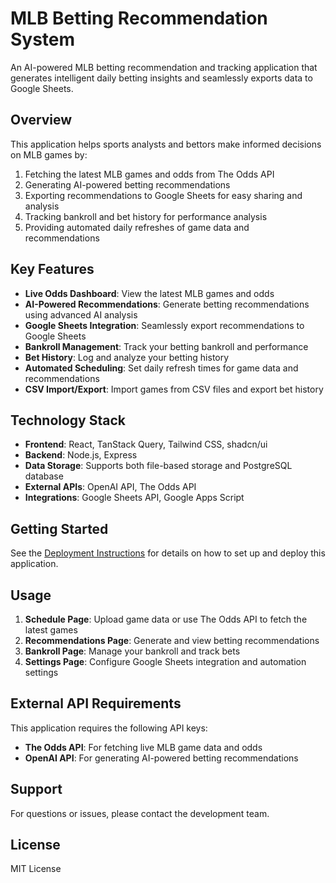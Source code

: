 # MLB Betting Recommendation System

An AI-powered MLB betting recommendation and tracking application that generates intelligent daily betting insights and seamlessly exports data to Google Sheets.

## Overview

This application helps sports analysts and bettors make informed decisions on MLB games by:

1. Fetching the latest MLB games and odds from The Odds API
2. Generating AI-powered betting recommendations
3. Exporting recommendations to Google Sheets for easy sharing and analysis
4. Tracking bankroll and bet history for performance analysis
5. Providing automated daily refreshes of game data and recommendations

## Key Features

- **Live Odds Dashboard**: View the latest MLB games and odds
- **AI-Powered Recommendations**: Generate betting recommendations using advanced AI analysis
- **Google Sheets Integration**: Seamlessly export recommendations to Google Sheets
- **Bankroll Management**: Track your betting bankroll and performance
- **Bet History**: Log and analyze your betting history
- **Automated Scheduling**: Set daily refresh times for game data and recommendations
- **CSV Import/Export**: Import games from CSV files and export bet history

## Technology Stack

- **Frontend**: React, TanStack Query, Tailwind CSS, shadcn/ui
- **Backend**: Node.js, Express
- **Data Storage**: Supports both file-based storage and PostgreSQL database
- **External APIs**: OpenAI API, The Odds API
- **Integrations**: Google Sheets API, Google Apps Script

## Getting Started

See the [Deployment Instructions](DEPLOYMENT.md) for details on how to set up and deploy this application.

## Usage

1. **Schedule Page**: Upload game data or use The Odds API to fetch the latest games
2. **Recommendations Page**: Generate and view betting recommendations
3. **Bankroll Page**: Manage your bankroll and track bets
4. **Settings Page**: Configure Google Sheets integration and automation settings

## External API Requirements

This application requires the following API keys:

- **The Odds API**: For fetching live MLB game data and odds
- **OpenAI API**: For generating AI-powered betting recommendations

## Support

For questions or issues, please contact the development team.

## License

MIT License